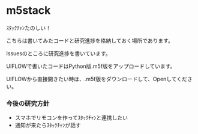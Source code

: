 # m5stack

ｽﾀｯｸﾁｬﾝたのしい！

こちらは書いてみたコードと研究進捗を格納しておく場所であります。

Issuesのところに研究進捗を書いています。

UIFLOWで書いたコードはPython版.m5f版をアップロードしています。

UIFLOWから直接開きたい時は、.m5f版をダウンロードして、Openしてください。

### 今後の研究方針
* スマホでリモコンを作ってｽﾀｯｸﾁｬﾝと連携したい
* 通知が来たらｽﾀｯｸﾁｬﾝが話す

